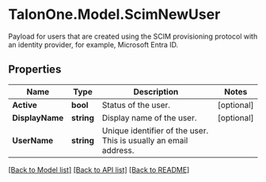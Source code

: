 # TalonOne.Model.ScimNewUser
Payload for users that are created using the SCIM provisioning protocol with an identity provider, for example, Microsoft Entra ID.
## Properties

Name | Type | Description | Notes
------------ | ------------- | ------------- | -------------
**Active** | **bool** | Status of the user. | [optional] 
**DisplayName** | **string** | Display name of the user. | [optional] 
**UserName** | **string** | Unique identifier of the user. This is usually an email address. | 

[[Back to Model list]](../README.md#documentation-for-models) [[Back to API list]](../README.md#documentation-for-api-endpoints) [[Back to README]](../README.md)

